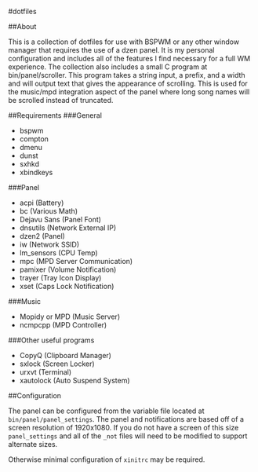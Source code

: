 #dotfiles

##About

This is a collection of dotfiles for use with BSPWM or any other window manager that requires the use of a dzen panel. It is my personal configuration and includes all of the features I find necessary for a full WM experience. The collection also includes a small C program at bin/panel/scroller. This program takes a string input, a prefix, and a width and will output text that gives the appearance of scrolling. This is used for the music/mpd integration aspect of the panel where long song names will be scrolled instead of truncated. 

##Requirements
###General
* bspwm
* compton
* dmenu
* dunst
* sxhkd
* xbindkeys

###Panel
* acpi 					 (Battery)
* bc 				(Various Math)
* Dejavu Sans (Panel Font)
* dnsutils (Network External IP)
* dzen2 				   (Panel)
* iw (Network SSID)
* lm_sensors 			(CPU Temp)
* mpc 	(MPD Server Communication)
* pamixer (Volume Notification)
* trayer 	   (Tray Icon Display)
* xset (Caps Lock Notification)

###Music
* Mopidy or MPD (Music Server)
* ncmpcpp (MPD Controller)

###Other useful programs
* CopyQ (Clipboard Manager)
* sxlock (Screen Locker)
* urxvt (Terminal)
* xautolock (Auto Suspend System)

##Configuration

The panel can be configured from the variable file located at `bin/panel/panel_settings`. The panel and notifications are based off of a screen resolution of 1920x1080. If you do not have a screen of this size `panel_settings` and all of the `_not` files will need to be modified to support alternate sizes.

Otherwise minimal configuration of `xinitrc` may be required.